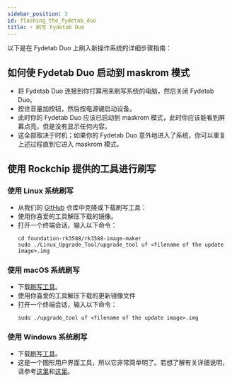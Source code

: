 ```yaml
---
sidebar_position: 3
id: flashing_the_fydetab_duo
title: ⚡️ 刷写 Fydetab Duo
---
```


以下是在 Fydetab Duo 上刷入新操作系统的详细步骤指南：


## 如何使 Fydetab Duo 启动到 maskrom 模式

- 将 Fydetab Duo 连接到你打算用来刷写系统的电脑，然后关闭 Fydetab Duo。
- 按住音量加按钮，然后按电源键启动设备。
- 此时你的 Fydetab Duo 应该已启动到 maskrom 模式，此时你应该能看到屏幕点亮，但是没有显示任何内容。
- 这全部取决于时机；如果你的 Fydetab Duo 意外地进入了系统，你可以重复上述过程直到它进入 maskrom 模式。

## 使用 Rockchip 提供的工具进行刷写

### 使用 Linux 系统刷写
- 从我们的 [GitHub](https://github.com/openFyde/foundation-rk3588/tree/main/rk3588-image-maker) 仓库中克隆或下载刷写工具：
- 使用你喜爱的工具解压下载的镜像。
- 打开一个终端会话，输入以下命令：
  ```
  cd foundation-rk3588/rk3588-image-maker
  sudo ./Linux_Upgrade_Tool/upgrade_tool uf <filename of the update image>.img
    ```


### 使用 macOS 系统刷写
- 下载[刷写工具](https://download.fydeos.io/utils/upgrade_tool_v2.3_mac.zip)。
- 使用你喜爱的工具解压下载的更新镜像文件
- 打开一个终端会话，输入以下命令：
  ```
  sudo ./upgrade_tool uf <filename of the update image>.img
  ```

### 使用 Windows 系统刷写

- 下载[刷写工具](https://download.fydeos.io/utils/windows_RKDevTool_Release_v2.92.zip)。
- 这是一个图形用户界面工具，所以它非常简单明了。若想了解有关详细说明，请参考[这里](https://wiki.radxa.com/Android/android_tool)和[这里](https://wiki.radxa.com/Android/android_tool)。
